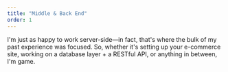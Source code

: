 ```yaml
---
title: "Middle & Back End"
order: 1
---
```


I'm just as happy to work server-side&mdash;in fact, that's where the bulk of my
past experience was focused. So, whether it's setting up your e-commerce site,
working on a database layer + a RESTful API, or anything in between, I'm game.
